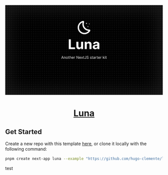 <a href="https://luna-starter.vercel.app">
  <img alt="Luna – Another Next.js starter" src="https://github.com/hugo-clemente/luna-starter/blob/main/docs/banner.png">
  <h1 align="center">Luna</h1>
</a>

## Get Started

Create a new repo with this template [here](https://github.com/hugo-clemente/luna-starter/generate), or clone it locally with the following command:

```bash
pnpm create next-app luna --example "https://github.com/hugo-clemente/luna-starter"
```


test
